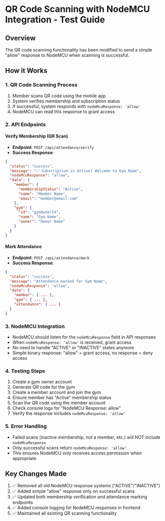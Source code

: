 # QR Code Scanning with NodeMCU Integration - Test Guide

## Overview
The QR code scanning functionality has been modified to send a simple "allow" response to NodeMCU when scanning is successful.

## How it Works

### 1. QR Code Scanning Process
1. Member scans QR code using the mobile app
2. System verifies membership and subscription status
3. If successful, system responds with `nodeMcuResponse: 'allow'`
4. NodeMCU can read this response to grant access

### 2. API Endpoints

#### Verify Membership (QR Scan)
- **Endpoint**: `POST /api/attendance/verify`
- **Success Response**:
```json
{
  "status": "success",
  "message": "✅ Subscription is Active! Welcome to Gym Name",
  "nodeMcuResponse": "allow",
  "data": {
    "member": {
      "membershipStatus": "Active",
      "name": "Member Name",
      "email": "member@email.com"
    },
    "gym": {
      "id": "gymOwnerId",
      "name": "Gym Name",
      "owner": "Owner Name"
    }
  }
}
```

#### Mark Attendance
- **Endpoint**: `POST /api/attendance/mark`
- **Success Response**:
```json
{
  "status": "success",
  "message": "Attendance marked for Gym Name",
  "nodeMcuResponse": "allow",
  "data": {
    "member": { ... },
    "gym": { ... },
    "attendance": { ... }
  }
}
```

### 3. NodeMCU Integration
- NodeMCU should listen for the `nodeMcuResponse` field in API responses
- When `nodeMcuResponse: 'allow'` is received, grant access
- No need to handle "ACTIVE" or "INACTIVE" states anymore
- Simple binary response: "allow" = grant access, no response = deny access

### 4. Testing Steps
1. Create a gym owner account
2. Generate QR code for the gym
3. Create a member account and join the gym
4. Ensure member has "Active" membership status
5. Scan the QR code using the member account
6. Check console logs for "NodeMCU Response: allow"
7. Verify the response includes `nodeMcuResponse: 'allow'`

### 5. Error Handling
- Failed scans (inactive membership, not a member, etc.) will NOT include `nodeMcuResponse`
- Only successful scans return `nodeMcuResponse: 'allow'`
- This ensures NodeMCU only receives access permission when appropriate

## Key Changes Made
1. ✅ Removed all old NodeMCU response systems ("ACTIVE"/"INACTIVE")
2. ✅ Added simple "allow" response only on successful scans
3. ✅ Updated both membership verification and attendance marking endpoints
4. ✅ Added console logging for NodeMCU responses in frontend
5. ✅ Maintained all existing QR scanning functionality
